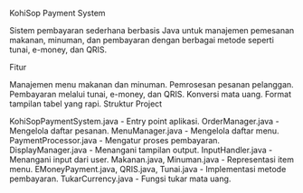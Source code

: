KohiSop Payment System

Sistem pembayaran sederhana berbasis Java untuk manajemen pemesanan makanan, minuman, dan pembayaran dengan berbagai metode seperti tunai, e-money, dan QRIS.

Fitur

Manajemen menu makanan dan minuman.
Pemrosesan pesanan pelanggan.
Pembayaran melalui tunai, e-money, dan QRIS.
Konversi mata uang.
Format tampilan tabel yang rapi.
Struktur Project

KohiSopPaymentSystem.java - Entry point aplikasi.
OrderManager.java - Mengelola daftar pesanan.
MenuManager.java - Mengelola daftar menu.
PaymentProcessor.java - Mengatur proses pembayaran.
DisplayManager.java - Menangani tampilan output.
InputHandler.java - Menangani input dari user.
Makanan.java, Minuman.java - Representasi item menu.
EMoneyPayment.java, QRIS.java, Tunai.java - Implementasi metode pembayaran.
TukarCurrency.java - Fungsi tukar mata uang.
